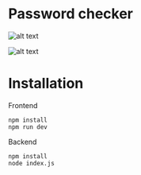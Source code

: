 # Password checker


![alt text](https://i.imgur.com/OF3qJ6E.png)

![alt text](https://i.imgur.com/tu8dqnz.png)


# Installation 

Frontend
```
npm install
npm run dev
```

Backend
```
npm install
node index.js
```
